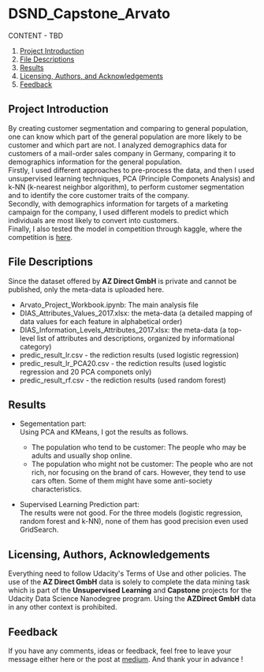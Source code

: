 # DSND_Capstone_Arvato

CONTENT - TBD

1. [Project Introduction](#intro)
2. [File Descriptions](#files)
3. [Results](#results)
4. [Licensing, Authors, and Acknowledgements](#licensing)
5. [Feedback](#fb)

## Project Introduction<a name="intro"></a>

By creating customer segmentation and comparing to general population, one can know which part of the general population are more likely to be customer and which part are not. I analyzed demographics data for customers of a mail-order sales company in Germany, comparing it to demographics information for the general population.    
Firstly, I used different approaches to pre-process the data, and then I used unsupervised learning techniques, PCA (Principle Componets Analysis) and k-NN (k-nearest neighbor algorithm), to perform customer segmentation and to identify the core customer traits of the company.    
Secondly, with demographics information for targets of a marketing campaign for the company, I used different models to predict which individuals are most likely to convert into customers.    
Finally, I also tested the model in competition through kaggle, where the competition is [here](https://www.kaggle.com/c/udacity-arvato-identify-customers/).


## File Descriptions <a name="files"></a>

Since the dataset offered by **AZ Direct GmbH** is private and cannot be published, only the meta-data is uploaded here.

- Arvato_Project_Workbook.ipynb: The main analysis file
- DIAS_Attributes_Values_2017.xlsx: the meta-data (a detailed mapping of data values for each feature in alphabetical order)
- DIAS_Information_Levels_Attributes_2017.xlsx: the meta-data (a top-level list of attributes and descriptions, organized by informational category)
- predic_result_lr.csv - the rediction results (used logistic regression)
- predic_result_lr_PCA20.csv - the rediction results (used logistic regression and 20 PCA componets only)
- predic_result_rf.csv - the rediction results (used random forest)



## Results<a name="results"></a>

- Segementation part:    
Using PCA and KMeans, I got the results as follows.
    - The population who tend to be customer: The people who may be adults and usually shop online.
    - The population who might not be customer: The people who are not rich, nor focusing on the brand of cars. However, they tend to use cars often. Some of them might have some anti-society characteristics.    

- Supervised Learning Prediction part:    
The results were not good. For the three models (logistic regression, random forest and k-NN), none of them has good precision even used GridSearch.


## Licensing, Authors, Acknowledgements<a name="licensing"></a>

Everything need to follow Udacity's Terms of Use and other policies. The use of the **AZ Direct GmbH** data is solely to
complete the data mining task which is part of the **Unsupervised
Learning** and **Capstone** projects for the Udacity Data
Science Nanodegree program. Using the **AZDirect GmbH** data in any other context is prohibited.

## Feedback<a name="fb"></a>

If you have any comments, ideas or feedback, feel free to leave your message either here or the post at [medium](https://medium.com/@musictenors/udacity-data-scientice-nano-degree-capstone-project-create-customer-segmentation-report-for-852d3e6d3180). And thank your in advance !
